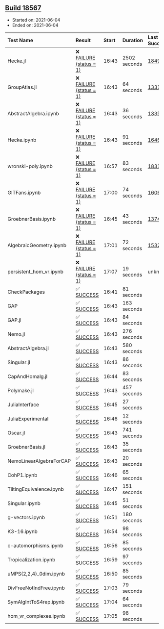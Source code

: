 ## [Build 18567](https://oscarci.mathematik.uni-kl.de/job/oscar/18567/)

* Started on: 2021-06-04
* Ended on: 2021-06-04

| Test Name    | Result | Start | Duration | Last Success | First Failure |
|:-------------|:-------|:------|:---------|:-------------|:--------------|
| Hecke.jl | ❌ [FAILURE (status = 1)](https://oscarci.mathematik.uni-kl.de/job/oscar/18567/artifact/logs/build-18567/Hecke.jl.log) | 16:43 | 2502 seconds | [18490](https://oscarci.mathematik.uni-kl.de/job/oscar/18490/) | [18491](https://oscarci.mathematik.uni-kl.de/job/oscar/18491/) |
| GroupAtlas.jl | ❌ [FAILURE (status = 1)](https://oscarci.mathematik.uni-kl.de/job/oscar/18567/artifact/logs/build-18567/GroupAtlas.jl.log) | 16:43 | 64 seconds | [13311](https://oscarci.mathematik.uni-kl.de/job/oscar/13311/) | [13312](https://oscarci.mathematik.uni-kl.de/job/oscar/13312/) |
| AbstractAlgebra.ipynb | ❌ [FAILURE (status = 1)](https://oscarci.mathematik.uni-kl.de/job/oscar/18567/artifact/logs/build-18567/AbstractAlgebra.ipynb.log) | 16:43 | 36 seconds | [13355](https://oscarci.mathematik.uni-kl.de/job/oscar/13355/) | [13356](https://oscarci.mathematik.uni-kl.de/job/oscar/13356/) |
| Hecke.ipynb | ❌ [FAILURE (status = 1)](https://oscarci.mathematik.uni-kl.de/job/oscar/18567/artifact/logs/build-18567/Hecke.ipynb.log) | 16:43 | 91 seconds | [16463](https://oscarci.mathematik.uni-kl.de/job/oscar/16463/) | [16464](https://oscarci.mathematik.uni-kl.de/job/oscar/16464/) |
| wronski-poly.ipynb | ❌ [FAILURE (status = 1)](https://oscarci.mathematik.uni-kl.de/job/oscar/18567/artifact/logs/build-18567/wronski-poly.ipynb.log) | 16:57 | 83 seconds | [18314](https://oscarci.mathematik.uni-kl.de/job/oscar/18314/) | [18315](https://oscarci.mathematik.uni-kl.de/job/oscar/18315/) |
| GITFans.ipynb | ❌ [FAILURE (status = 1)](https://oscarci.mathematik.uni-kl.de/job/oscar/18567/artifact/logs/build-18567/GITFans.ipynb.log) | 17:00 | 74 seconds | [16068](https://oscarci.mathematik.uni-kl.de/job/oscar/16068/) | [16069](https://oscarci.mathematik.uni-kl.de/job/oscar/16069/) |
| GroebnerBasis.ipynb | ❌ [FAILURE (status = 1)](https://oscarci.mathematik.uni-kl.de/job/oscar/18567/artifact/logs/build-18567/GroebnerBasis.ipynb.log) | 16:45 | 43 seconds | [13748](https://oscarci.mathematik.uni-kl.de/job/oscar/13748/) | [13749](https://oscarci.mathematik.uni-kl.de/job/oscar/13749/) |
| AlgebraicGeometry.ipynb | ❌ [FAILURE (status = 1)](https://oscarci.mathematik.uni-kl.de/job/oscar/18567/artifact/logs/build-18567/AlgebraicGeometry.ipynb.log) | 17:01 | 72 seconds | [15322](https://oscarci.mathematik.uni-kl.de/job/oscar/15322/) | [15323](https://oscarci.mathematik.uni-kl.de/job/oscar/15323/) |
| persistent_hom_vr.ipynb | ❌ [FAILURE (status = 1)](https://oscarci.mathematik.uni-kl.de/job/oscar/18567/artifact/logs/build-18567/persistent_hom_vr.ipynb.log) | 17:07 | 19 seconds | unknown | unknown |
| CheckPackages | ✅ [SUCCESS](https://oscarci.mathematik.uni-kl.de/job/oscar/18567/artifact/logs/build-18567/CheckPackages.log) | 16:41 | 81 seconds |  |  |
| GAP | ✅ [SUCCESS](https://oscarci.mathematik.uni-kl.de/job/oscar/18567/artifact/logs/build-18567/GAP.log) | 16:43 | 163 seconds |  |  |
| GAP.jl | ✅ [SUCCESS](https://oscarci.mathematik.uni-kl.de/job/oscar/18567/artifact/logs/build-18567/GAP.jl.log) | 16:43 | 84 seconds |  |  |
| Nemo.jl | ✅ [SUCCESS](https://oscarci.mathematik.uni-kl.de/job/oscar/18567/artifact/logs/build-18567/Nemo.jl.log) | 16:43 | 276 seconds |  |  |
| AbstractAlgebra.jl | ✅ [SUCCESS](https://oscarci.mathematik.uni-kl.de/job/oscar/18567/artifact/logs/build-18567/AbstractAlgebra.jl.log) | 16:43 | 580 seconds |  |  |
| Singular.jl | ✅ [SUCCESS](https://oscarci.mathematik.uni-kl.de/job/oscar/18567/artifact/logs/build-18567/Singular.jl.log) | 16:43 | 86 seconds |  |  |
| CapAndHomalg.jl | ✅ [SUCCESS](https://oscarci.mathematik.uni-kl.de/job/oscar/18567/artifact/logs/build-18567/CapAndHomalg.jl.log) | 16:44 | 83 seconds |  |  |
| Polymake.jl | ✅ [SUCCESS](https://oscarci.mathematik.uni-kl.de/job/oscar/18567/artifact/logs/build-18567/Polymake.jl.log) | 16:43 | 457 seconds |  |  |
| JuliaInterface | ✅ [SUCCESS](https://oscarci.mathematik.uni-kl.de/job/oscar/18567/artifact/logs/build-18567/JuliaInterface.log) | 16:45 | 27 seconds |  |  |
| JuliaExperimental | ✅ [SUCCESS](https://oscarci.mathematik.uni-kl.de/job/oscar/18567/artifact/logs/build-18567/JuliaExperimental.log) | 16:46 | 12 seconds |  |  |
| Oscar.jl | ✅ [SUCCESS](https://oscarci.mathematik.uni-kl.de/job/oscar/18567/artifact/logs/build-18567/Oscar.jl.log) | 16:43 | 741 seconds |  |  |
| GroebnerBasis.jl | ✅ [SUCCESS](https://oscarci.mathematik.uni-kl.de/job/oscar/18567/artifact/logs/build-18567/GroebnerBasis.jl.log) | 16:43 | 35 seconds |  |  |
| NemoLinearAlgebraForCAP | ✅ [SUCCESS](https://oscarci.mathematik.uni-kl.de/job/oscar/18567/artifact/logs/build-18567/NemoLinearAlgebraForCAP.log) | 16:43 | 20 seconds |  |  |
| CohP1.ipynb | ✅ [SUCCESS](https://oscarci.mathematik.uni-kl.de/job/oscar/18567/artifact/logs/build-18567/CohP1.ipynb.log) | 16:46 | 65 seconds |  |  |
| TiltingEquivalence.ipynb | ✅ [SUCCESS](https://oscarci.mathematik.uni-kl.de/job/oscar/18567/artifact/logs/build-18567/TiltingEquivalence.ipynb.log) | 16:47 | 151 seconds |  |  |
| Singular.ipynb | ✅ [SUCCESS](https://oscarci.mathematik.uni-kl.de/job/oscar/18567/artifact/logs/build-18567/Singular.ipynb.log) | 16:45 | 51 seconds |  |  |
| g-vectors.ipynb | ✅ [SUCCESS](https://oscarci.mathematik.uni-kl.de/job/oscar/18567/artifact/logs/build-18567/g-vectors.ipynb.log) | 16:51 | 180 seconds |  |  |
| K3-16.ipynb | ✅ [SUCCESS](https://oscarci.mathematik.uni-kl.de/job/oscar/18567/artifact/logs/build-18567/K3-16.ipynb.log) | 16:54 | 98 seconds |  |  |
| c-automorphisms.ipynb | ✅ [SUCCESS](https://oscarci.mathematik.uni-kl.de/job/oscar/18567/artifact/logs/build-18567/c-automorphisms.ipynb.log) | 16:56 | 85 seconds |  |  |
| Tropicalization.ipynb | ✅ [SUCCESS](https://oscarci.mathematik.uni-kl.de/job/oscar/18567/artifact/logs/build-18567/Tropicalization.ipynb.log) | 16:59 | 97 seconds |  |  |
| uMPS(2,2,4)_0dim.ipynb | ✅ [SUCCESS](https://oscarci.mathematik.uni-kl.de/job/oscar/18567/artifact/logs/build-18567/uMPS-2-2-4-_0dim.ipynb.log) | 16:50 | 85 seconds |  |  |
| DivFreeNotIndFree.ipynb | ✅ [SUCCESS](https://oscarci.mathematik.uni-kl.de/job/oscar/18567/artifact/logs/build-18567/DivFreeNotIndFree.ipynb.log) | 17:03 | 79 seconds |  |  |
| SymAlgIntToS4rep.ipynb | ✅ [SUCCESS](https://oscarci.mathematik.uni-kl.de/job/oscar/18567/artifact/logs/build-18567/SymAlgIntToS4rep.ipynb.log) | 17:04 | 64 seconds |  |  |
| hom_vr_complexes.ipynb | ✅ [SUCCESS](https://oscarci.mathematik.uni-kl.de/job/oscar/18567/artifact/logs/build-18567/hom_vr_complexes.ipynb.log) | 17:05 | 98 seconds |  |  |
